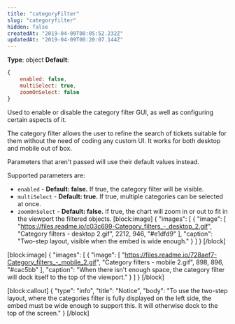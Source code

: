 ```yaml
---
title: "categoryFilter"
slug: "categoryfilter"
hidden: false
createdAt: "2019-04-09T00:05:52.232Z"
updatedAt: "2019-04-09T00:20:07.144Z"
---
```

**Type**: object
**Default**:
```javascript
{
    enabled: false,
    multiSelect: true,
    zoomOnSelect: false
}
```

Used to enable or disable the category filter GUI, as well as configuring certain aspects of it.

The category filter allows the user to refine the search of tickets suitable for them without the need of coding any custom UI. It works for both desktop and mobile out of box.

Parameters that aren&#39;t passed will use their default values instead.

Supported parameters are:

- `enabled` - **Default: false.** If true, the category filter will be visible.
- `multiSelect` - **Default: true.** If true, multiple categories can be selected at once.
- `zoomOnSelect` - **Default: false.** If true, the chart will zoom in or out to fit in the viewport the filtered objects.
[block:image]
{
  &quot;images&quot;: [
    {
      &quot;image&quot;: [
        &quot;https://files.readme.io/c03c699-Category_filters_-_desktop_2.gif&quot;,
        &quot;Category filters - desktop 2.gif&quot;,
        2212,
        946,
        &quot;#e1dfd9&quot;
      ],
      &quot;caption&quot;: &quot;Two-step layout, visible when the embed is wide enough.&quot;
    }
  ]
}
[/block]

[block:image]
{
  &quot;images&quot;: [
    {
      &quot;image&quot;: [
        &quot;https://files.readme.io/728aef7-Category_filters_-_mobile_2.gif&quot;,
        &quot;Category filters - mobile 2.gif&quot;,
        898,
        896,
        &quot;#cac5bb&quot;
      ],
      &quot;caption&quot;: &quot;When there isn&#39;t enough space, the category filter will dock itself to the top of the viewport.&quot;
    }
  ]
}
[/block]

[block:callout]
{
  &quot;type&quot;: &quot;info&quot;,
  &quot;title&quot;: &quot;Notice&quot;,
  &quot;body&quot;: &quot;To use the two-step layout, where the categories filter is fully displayed on the left side, the embed must be wide enough to support this. It will otherwise dock to the top of the screen.&quot;
}
[/block]
